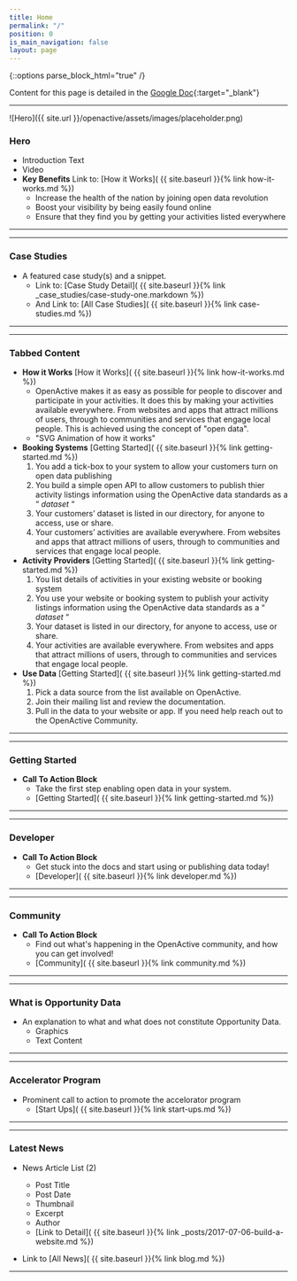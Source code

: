 ```yaml
---
title: Home
permalink: "/"
position: 0
is_main_navigation: false
layout: page
---
```


{::options parse_block_html="true" /}


Content for this page is detailed in the
[Google Doc](https://drive.google.com/open?id=1pSzce8tiNHg8eMKUop4FozaJkhGAXNXYpLSANFf-0Z0){:target="_blank"}

***
![Hero]({{ site.url }}/openactive/assets/images/placeholder.png)



### Hero
+ Introduction Text
+ Video
+ **Key Benefits** Link to: [How it Works]( {{ site.baseurl }}{% link how-it-works.md %})  
    + Increase the health of the nation by joining open data revolution
    + Boost your visibility by being easily found online
    + Ensure that they find you by getting your activities listed everywhere

***
***
### Case Studies 
+ A featured case study(s) and a snippet. 
    + Link to: [Case Study Detail]( {{ site.baseurl }}{% link _case_studies/case-study-one.markdown  %}) 
    + And Link to: [All Case Studies]( {{ site.baseurl }}{% link case-studies.md %})    
          
***
***
### Tabbed Content
+ **How it Works** [How it Works]( {{ site.baseurl }}{% link how-it-works.md %})  
    + OpenActive makes it as easy as possible for people to discover and participate in your activities. It does this by making your activities available everywhere. From websites and apps that attract millions of users, through to communities and services that engage local people. This is achieved using the concept of "open data".
    + "SVG Animation of how it works"
+ **Booking Systems** [Getting Started]( {{ site.baseurl }}{% link getting-started.md %})  
    1. You add a tick-box to your system to allow your customers turn on open data publishing
    2. You build a simple open API to allow customers to publish thier activity listings information using the OpenActive data standards as a “ *dataset* “
    3. Your customers’ dataset is listed in our directory, for anyone to access, use or share.
    4. Your customers’ activities are available everywhere. From websites and apps that attract millions of users, through to communities and services that engage local people.
+ **Activity Providers** [Getting Started]( {{ site.baseurl }}{% link getting-started.md %})  
    1. You list details of activities in your existing website or booking system
    2. You use your website or booking system to publish your activity listings information using the OpenActive data standards as a “ *dataset* “
    3. Your dataset is listed in our directory, for anyone to access, use or share.
    4. Your activities are available everywhere. From websites and apps that attract millions of users, through to communities and services that engage local people.
+ **Use Data** [Getting Started]( {{ site.baseurl }}{% link getting-started.md %})  
    1. Pick a data source from the list available on OpenActive.
    2. Join their mailing list and review the documentation.
    3. Pull in the data to your website or app. If you need help reach out to the OpenActive Community.

***


<div class="block three">

***
### Getting Started 
+ **Call To Action Block**
    + Take the first step enabling open data in your system.
    + [Getting Started]( {{ site.baseurl }}{% link getting-started.md %})  

***
</div>

<div class="block three">

***
### Developer 
+ **Call To Action Block**
    + Get stuck into the docs and start using or publishing data today!
    + [Developer]( {{ site.baseurl }}{% link developer.md %})  

***
</div>

<div class="block three">

***
### Community
+ **Call To Action Block**
    + Find out what's happening in the OpenActive community, and how you can get involved!
    + [Community]( {{ site.baseurl }}{% link community.md %})  

***
</div>


***
### What is Opportunity Data
+ An explanation to what and what does not constitute Opportunity Data.
    + Graphics
    + Text Content

***

***
### Accelerator Program
+ Prominent call to action to promote the accelorator program
    + [Start Ups]( {{ site.baseurl }}{% link start-ups.md %})  

***

***
### Latest News
+ News Article List (2)
    + Post Title
    + Post Date
    + Thumbnail
    + Excerpt
    + Author
    + [Link to Detail]( {{ site.baseurl }}{% link _posts/2017-07-06-build-a-website.md  %})  
    
+ Link to [All News]( {{ site.baseurl }}{% link blog.md %})  

***
